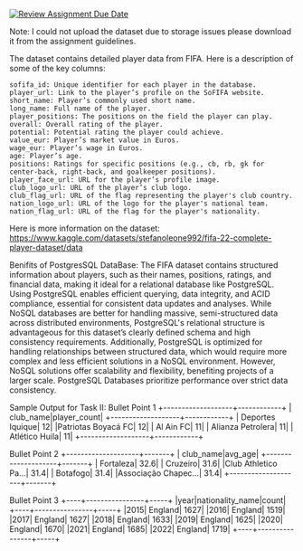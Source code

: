 [![Review Assignment Due Date](https://classroom.github.com/assets/deadline-readme-button-22041afd0340ce965d47ae6ef1cefeee28c7c493a6346c4f15d667ab976d596c.svg)](https://classroom.github.com/a/VuODydzp)


Note: I could not upload the dataset due to storage issues please download it from the assignment guidelines. 


The dataset contains detailed player data from FIFA. Here is a description of some of the key columns:

    sofifa_id: Unique identifier for each player in the database.
    player_url: Link to the player’s profile on the SoFIFA website.
    short_name: Player’s commonly used short name.
    long_name: Full name of the player.
    player_positions: The positions on the field the player can play.
    overall: Overall rating of the player.
    potential: Potential rating the player could achieve.
    value_eur: Player’s market value in Euros.
    wage_eur: Player’s wage in Euros.
    age: Player’s age.
    positions: Ratings for specific positions (e.g., cb, rb, gk for center-back, right-back, and goalkeeper positions).
    player_face_url: URL for the player’s profile image.
    club_logo_url: URL of the player’s club logo.
    club_flag_url: URL of the flag representing the player's club country.
    nation_logo_url: URL of the logo for the player's national team.
    nation_flag_url: URL of the flag for the player's nationality.

  Here is more information on the dataset: https://www.kaggle.com/datasets/stefanoleone992/fifa-22-complete-player-dataset/data

  Benifits of PostgresSQL DataBase:
  The FIFA dataset contains structured information about players, such as their names, positions, ratings, and financial data, making it ideal for a relational database like PostgreSQL. Using PostgreSQL enables efficient querying, data integrity, and ACID compliance, essential for consistent data updates and analyses. While NoSQL databases are better for handling massive, semi-structured data across distributed environments, PostgreSQL's relational structure is advantageous for this dataset’s clearly defined schema and high consistency requirements. Additionally, PostgreSQL is optimized for handling relationships between structured data, which would require more complex and less efficient solutions in a NoSQL environment. However, NoSQL solutions offer scalability and flexibility, benefiting projects of a larger scale. PostgreSQL Databases prioritize performance over strict data consistency.

Sample Output for Task II: 
Bullet Point 1
+-------------------+------------+
|          club_name|player_count|
+-------------------+------------+
|   Deportes Iquique|          12|
|Patriotas Boyacá FC|          12|
|          Al Ain FC|          11|
|  Alianza Petrolera|          11|
|     Atlético Huila|          11|
+-------------------+------------+

Bullet Point 2
+--------------------+-------+
|           club_name|avg_age|
+--------------------+-------+
|           Fortaleza|   32.6|
|            Cruzeiro|   31.6|
|Club Athletico Pa...|   31.4|
|            Botafogo|   31.4|
|Associação Chapec...|   31.4|
+--------------------+-------+

Bullet Point 3
+----+----------------+-----+
|year|nationality_name|count|
+----+----------------+-----+
|2015|         England| 1627|
|2016|         England| 1519|
|2017|         England| 1627|
|2018|         England| 1633|
|2019|         England| 1625|
|2020|         England| 1670|
|2021|         England| 1685|
|2022|         England| 1719|
+----+----------------+-----+

